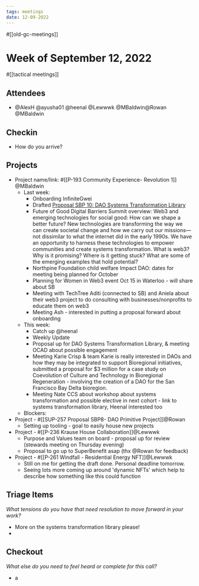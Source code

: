 ```yaml
---
tags: meetings
date: 12-09-2022
---
```

#[[old-gc-meetings]] 
# Week of September 12, 2022
#[[tactical meetings]] 
## Attendees
- @AlexH @ayusha01 @heenal @Lewwwk @MBaldwin@Rowan  @MBaldwin 

## Checkin
- How do you arrive?


## Projects
- Project name/link: #[[P-193 Community Experience- Revolution 1]] @MBaldwin 
	- Last week:
		- Onboarding InfiniteGwei
		- Drafted [Proposal SBP 10: DAO Systems Transformation Library](https://app.clarity.so/superbenefit/pages/b7aef38a-926f-4acf-98a0-616a8c1a6d3c)
		- Future of Good Digital Barriers Summit overview: Web3 and emerging technologies for social good: How can we shape a better future? New technologies are transforming the way we can create societal change and how we carry out our missions—not dissimilar to what the internet did in the early 1990s. We have an opportunity to harness these technologies to empower communities and create systems transformation. What is web3? Why is it promising? Where is it getting stuck? What are some of the emerging examples that hold potential?
		- Northpine Foundation child welfare Impact DAO: dates for meeting being planned for October
		- Planning for Women in Web3 event Oct 15 in Waterloo - will share about SB
		- Meeting with TechTree Aditi (connected to SB) and Aniela about their web3 project to do consulting with businesses/nonprofits to educate them on web3
		- Meeting Ash -  interested in putting a proposal forward about onboarding
	- This week:
		- Catch up @heenal  
		- Weekly Update 
		- Proposal up for DAO Systems Transformation Library, & meeting OCAD about possible engagement
		- Meeting Karie Crisp & team Karie is really interested in DAOs and how they may be integrated to support Bioregional initiatives, submitted a proposal for $3 million for a case study on Coevolution of Culture and Technology in Bioregional Regeneration - involving the creation of a DAO for the San Francisco Bay Delta bioregion. 
		- Meeting Nate CCS about workshop about systems transformation and possible elective in next cohort - link to systems transformation library, Heenal interested too
	- Blockers:
- Project - #[[SUP-257 Proposal SBP8- DAO Primitive Project]]@Rowan  
	- Setting up tooling - goal to easily house new projects  
- Project - #[[P-236 Krause House Collaboration]]@Lewwwk 
	- Purpose and Values team on board - proposal up for review (stewards meeting on Thursday evening)
	- Proposal to go up to SuperBenefit asap (thx @Rowan  for feedback)
- Project - #[[P-261 Windfall - Residential Energy NFT]]@Lewwwk 
	- Still on me for getting the draft done. Personal deadline tomorrow.
	- Seeing lots more coming up around 'dynamic NFTs' which help to describe how something like this could function  

## Triage Items
_What tensions do you have that need resolution to move forward in your work?_
- More on the systems transformation library please!
- 

## Checkout
_What else do you need to feel heard or complete for this call?_
- a
